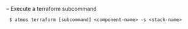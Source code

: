 – Execute a terraform subcommand

```
 $ atmos terraform [subcommand] <component-name> -s <stack-name>
```